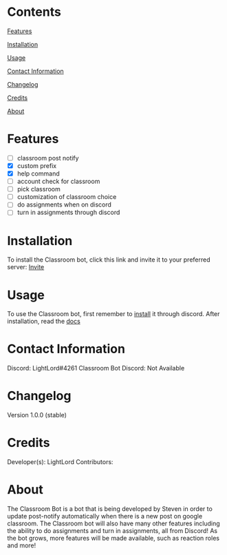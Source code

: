 # Contents
[Features](https://github.com/LightLordYT/Classroom-Discord-Bot/blob/main/README.md#features)

[Installation](https://github.com/LightLordYT/Classroom-Discord-Bot/blob/main/README.md#installation)

[Usage](https://github.com/LightLordYT/Classroom-Discord-Bot/blob/main/README.md#usage)

[Contact Information](https://github.com/LightLordYT/Classroom-Discord-Bot/blob/main/README.md#contact-information)

[Changelog](https://github.com/LightLordYT/Classroom-Discord-Bot/blob/main/README.md#changelog)

[Credits](https://github.com/LightLordYT/Classroom-Discord-Bot/blob/main/README.md#credits)

[About](https://github.com/LightLordYT/Classroom-Discord-Bot/blob/main/README.md#about)

# Features

- [ ] classroom post notify
- [x] custom prefix
- [x] help command
- [ ] account check for classroom
- [ ] pick classroom
- [ ] customization of classroom choice
- [ ] do assignments when on discord
- [ ] turn in assignments through discord

# Installation

To install the Classroom bot, click this link and invite it to your preferred server: [Invite](https://discord.com/api/oauth2/authorize?client_id=924000848453959732&permissions=8&scope=bot)

# Usage

To use the Classroom bot, first remember to [install](https://github.com/LightLordYT/Classroom-Discord-Bot/blob/main/README.md#installation) it through discord. After installation, read the [docs](https://github.com/LightLordYT/Classroom-Discord-Bot/blob/main/docs/docs.md)

# Contact Information

Discord: LightLord#4261
Classroom Bot Discord: Not Available

# Changelog

Version 1.0.0 (stable)

# Credits

Developer(s): LightLord
Contributors: 

# About

The Classroom Bot is a bot that is being developed by Steven in order to update post-notify automatically when there is a new post on google classroom. The Classroom bot will also have many other features including the ability to do assignments and turn in assignments, all from Discord! As the bot grows, more features will be made available, such as reaction roles and more!
